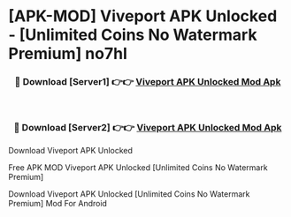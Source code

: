 # [APK-MOD] Viveport APK Unlocked - [Unlimited Coins No Watermark Premium] no7hl



<div align="center">
<h3>🔴 Download [Server1] 👉👉 <a href="https://momento.my/?title=Viveport_APK_Unlocked">Viveport APK Unlocked Mod Apk</a></h3><br>

<h3>🔴 Download [Server2] 👉👉 <a href="https://momento.my/?title=Viveport_APK_Unlocked">Viveport APK Unlocked Mod Apk</a></h3>
</div>



Download Viveport APK Unlocked 

Free APK MOD Viveport APK Unlocked [Unlimited Coins No Watermark Premium]

Download Viveport APK Unlocked [Unlimited Coins No Watermark Premium] Mod For Android
